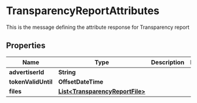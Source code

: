 

# TransparencyReportAttributes

This is the message defining the attribute response for Transparency report

## Properties

Name | Type | Description | Notes
------------ | ------------- | ------------- | -------------
**advertiserId** | **String** |  | 
**tokenValidUntil** | **OffsetDateTime** |  | 
**files** | [**List&lt;TransparencyReportFile&gt;**](TransparencyReportFile.md) |  | 



